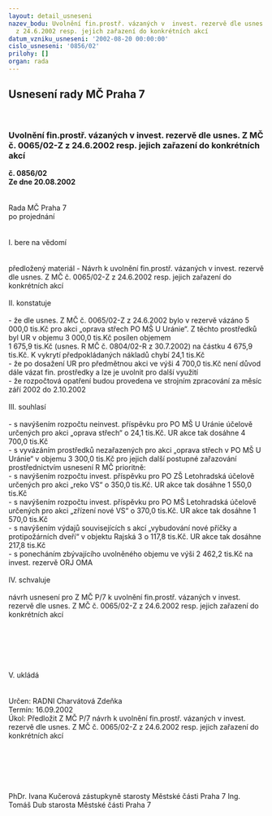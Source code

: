 ```yaml
---
layout: detail_usneseni
nazev_bodu: Uvolnění fin.prostř. vázaných v  invest. rezervě dle usnes. Z MČ č. 0065/02-Z
  z 24.6.2002 resp. jejich zařazení do konkrétních akcí
datum_vzniku_usneseni: '2002-08-20 00:00:00'
cislo_usneseni: '0856/02'
prilohy: []
organ: rada
---
```

<div id="ucUsn_pList" class="usn">
	<span><h2>Usnesení rady MČ Praha 7 </h2>
<br></span><div class="standBody">
<span><h3>Uvolnění fin.prostř. vázaných v  invest. rezervě dle usnes. Z MČ č. 0065/02-Z z 24.6.2002 resp. jejich zařazení do konkrétních akcí</h3></span><div class="center">
		<strong>č. 0856/02</strong><br>
	</div>
<div class="center">
		<strong>Ze dne 20.08.2002</strong><br><br>
	</div>
<br>Rada MČ Praha 7<br>po projednání<br><br><br>I.	bere na vědomí<br><br> <br>předložený materiál - Návrh  k uvolnění fin.prostř. vázaných v  invest. rezervě dle usnes. Z MČ č. 0065/02-Z z 24.6.2002 resp. jejich zařazení do konkrétních akcí<br><br>II.	konstatuje<br><br>- že dle usnes. Z MČ č. 0065/02-Z z 24.6.2002 bylo v rezervě vázáno 5 000,0 tis.Kč pro akci „oprava střech PO MŠ U Uránie“. Z těchto prostředků byl UR v objemu 3 000,0 tis.Kč posílen objemem <br>1 675,9 tis.Kč (usnes. R MČ č. 0804/02-R z 30.7.2002) na částku 4 675,9 tis.Kč. K vykrytí předpokládaných nákladů chybí 24,1 tis.Kč<br>- že po dosažení UR pro předmětnou akci ve výši 4 700,0 tis.Kč není důvod dále vázat fin. prostředky a lze je uvolnit pro další využití<br>- že rozpočtová opatření budou provedena ve strojním zpracování za měsíc září 2002 do 2.10.2002<br><br>III.	souhlasí <br><br>- s navýšením rozpočtu neinvest. příspěvku pro PO MŠ U Uránie účelově určených pro akci „oprava střech“ o 24,1 tis.Kč. UR akce tak dosáhne 4 700,0 tis.Kč<br>- s vyvázáním prostředků nezařazených pro akci „oprava střech v PO MŠ U Uránie“ v objemu 3 300,0 tis.Kč pro jejich další postupné zařazování prostřednictvím usnesení R MČ prioritně:<br>- s navýšením rozpočtu invest. příspěvku pro PO ZŠ Letohradská účelově určených pro akci „reko VS“ o 350,0 tis.Kč. UR akce tak dosáhne 1 550,0 tis.Kč<br>- s navýšením rozpočtu invest. příspěvku pro PO MŠ Letohradská účelově určených pro akci „zřízení nové VS“ o 370,0 tis.Kč. UR akce tak dosáhne 1 570,0 tis.Kč<br>- s navýšením výdajů souvisejících s akcí „vybudování nové příčky a protipožárních dveří“ v objektu Rajská 3 o 117,8 tis.Kč. UR akce tak dosáhne 217,8 tis.Kč<br>- s ponecháním zbývajícího uvolněného objemu ve výši 2 462,2 tis.Kč na invest. rezervě ORJ OMA  <br><br>IV.	schvaluje <br><br>návrh usnesení pro Z MČ P/7  k uvolnění fin.prostř. vázaných v  invest. rezervě dle usnes. Z MČ č. 0065/02-Z z 24.6.2002 resp. jejich zařazení do konkrétních akcí<br><br><br><br><br><br><br>V.	ukládá <br><br> <br>Určen:	RADNI Charvátová Zdeňka<br>Termín: 16.09.2002<br>Úkol:	Předložit Z MČ P/7 návrh k uvolnění fin.prostř. vázaných v  invest. rezervě dle usnes. Z MČ č. 0065/02-Z z 24.6.2002 resp. jejich zařazení do konkrétních akcí<br> <br><br><br><br> <br>	<br>PhDr. Ivana Kučerová zástupkyně starosty Městské části Praha 7	Ing. Tomáš Dub starosta Městské části Praha 7<br>	<br><br>
</div>
</div>